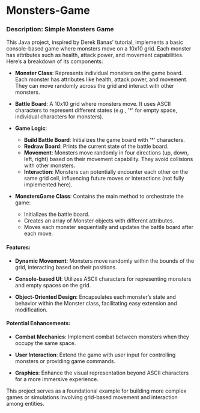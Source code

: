 # Monsters-Game
### Description: Simple Monsters Game

This Java project, inspired by Derek Banas' tutorial, implements a basic console-based game where monsters move on a 10x10 grid. Each monster has attributes such as health, attack power, and movement capabilities. Here’s a breakdown of its components:

- **Monster Class**: Represents individual monsters on the game board. Each monster has attributes like health, attack power, and movement. They can move randomly across the grid and interact with other monsters.
  
- **Battle Board**: A 10x10 grid where monsters move. It uses ASCII characters to represent different states (e.g., '*' for empty space, individual characters for monsters).

- **Game Logic**:
  - **Build Battle Board**: Initializes the game board with '*' characters.
  - **Redraw Board**: Prints the current state of the battle board.
  - **Movement**: Monsters move randomly in four directions (up, down, left, right) based on their movement capability. They avoid collisions with other monsters.
  - **Interaction**: Monsters can potentially encounter each other on the same grid cell, influencing future moves or interactions (not fully implemented here).

- **MonstersGame Class**: Contains the main method to orchestrate the game:
  - Initializes the battle board.
  - Creates an array of Monster objects with different attributes.
  - Moves each monster sequentially and updates the battle board after each move.

#### Features:
- **Dynamic Movement**: Monsters move randomly within the bounds of the grid, interacting based on their positions.
  
- **Console-based UI**: Utilizes ASCII characters for representing monsters and empty spaces on the grid.

- **Object-Oriented Design**: Encapsulates each monster’s state and behavior within the Monster class, facilitating easy extension and modification.

#### Potential Enhancements:
- **Combat Mechanics**: Implement combat between monsters when they occupy the same space.
  
- **User Interaction**: Extend the game with user input for controlling monsters or providing game commands.

- **Graphics**: Enhance the visual representation beyond ASCII characters for a more immersive experience.

This project serves as a foundational example for building more complex games or simulations involving grid-based movement and interaction among entities.
